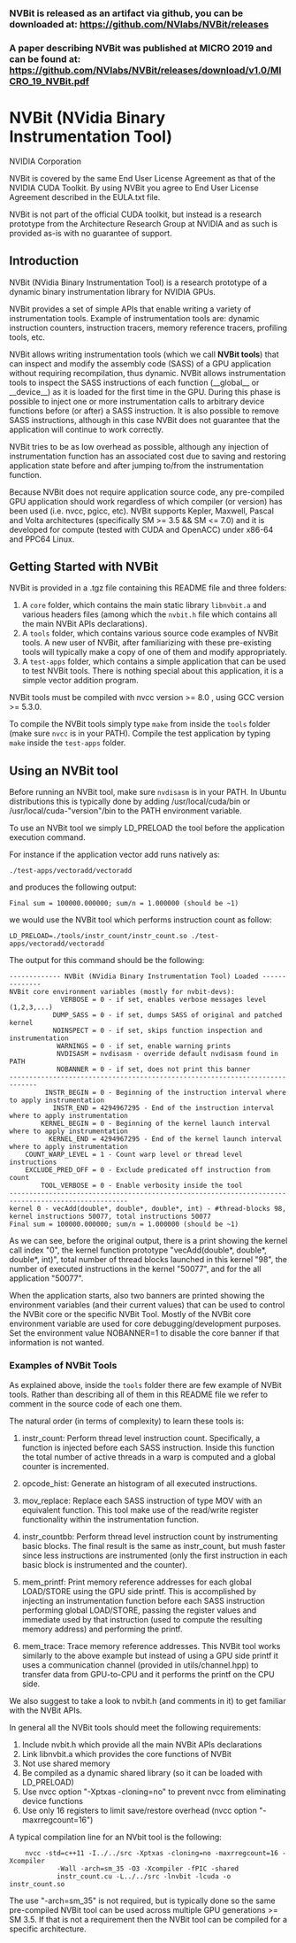 ### NVBit is released as an artifact via github, you can be downloaded at: https://github.com/NVlabs/NVBit/releases 

### A paper describing NVBit was published at MICRO 2019 and can be found at: https://github.com/NVlabs/NVBit/releases/download/v1.0/MICRO_19_NVBit.pdf 



# NVBit (NVidia Binary Instrumentation Tool)
NVIDIA Corporation

NVBit is covered by the same End User License Agreement as that of the 
NVIDIA CUDA Toolkit. By using NVBit you agree to End User License Agreement
described in the EULA.txt file.

NVBit is not part of the official CUDA toolkit, but instead is a research prototype from the Architecture Research Group at NVIDIA and as such is provided as-is with no guarantee of support.

## Introduction
NVBit (NVidia Binary Instrumentation Tool) is a research prototype of a dynamic 
binary instrumentation library for NVIDIA GPUs.

NVBit provides a set of simple APIs that enable writing a variety of 
instrumentation tools. Example of instrumentation tools are: dynamic 
instruction counters, instruction tracers, memory reference tracers, 
profiling tools, etc.

NVBit allows writing instrumentation tools (which we call **NVBit tools**) 
that can inspect and modify the assembly code (SASS) of a GPU application 
without requiring recompilation, thus dynamic. NVBit allows instrumentation 
tools to inspect the SASS instructions of each function (\_\_global\_\_ or 
\_\_device\_\_) as it is loaded for the first time in the GPU. During this 
phase is possible to inject one or more instrumentation calls to arbitrary 
device functions before (or after) a SASS instruction. It is also possible to 
remove SASS instructions, although in this case NVBit does not guarantee that 
the application will continue to work correctly.

NVBit tries to be as low overhead as possible, although any injection of 
instrumentation function has an associated cost due to saving and restoring 
application state before and after jumping to/from the instrumentation 
function.

Because NVBit does not require application source code, any pre-compiled GPU 
application should work regardless of which compiler (or version) has been 
used (i.e. nvcc, pgicc, etc). NVBit supports Kepler, Maxwell, Pascal and 
Volta architectures (specifically SM >= 3.5 && SM <= 7.0) and it is developed 
for compute (tested with CUDA and OpenACC) under x86-64 and PPC64 Linux. 

## Getting Started with NVBit

NVBit is provided in a .tgz file containing this README file and three folders:
1. A ```core``` folder, which contains the main static library 
```libnvbit.a``` and various headers files (among which the ```nvbit.h``` 
file which contains all the main NVBit APIs declarations).
2. A ```tools``` folder, which contains various source code examples of NVBit 
tools. A new user of NVBit, after familiarizing with these pre-existing tools 
will typically make a copy of one of them and modify appropriately.
3. A ```test-apps``` folder, which contains a simple application that can be 
used to test NVBit tools. There is nothing special about this application, it 
is a simple vector addition program.

NVBit tools must be compiled with nvcc version >= 8.0 , using GCC 
version >= 5.3.0. 

To compile the NVBit tools simply type ```make``` from  inside the ```tools``` 
folder (make sure ```nvcc``` is in your PATH).
Compile the test application by typing ```make``` inside the ```test-apps``` 
folder.

## Using an NVBit tool

Before running an NVBit tool, make sure ```nvdisasm``` is in your PATH. In 
Ubuntu distributions this is typically done by adding /usr/local/cuda/bin or 
/usr/local/cuda-"version"/bin to the PATH environment variable.

To use an NVBit tool we simply LD_PRELOAD the tool before the application 
execution command. 

For instance if the application vector add runs natively as: 

```
./test-apps/vectoradd/vectoradd
``` 

and produces the following output: 

```
Final sum = 100000.000000; sum/n = 1.000000 (should be ~1)
```

we would use the NVBit tool which performs instruction count as follow:

```
LD_PRELOAD=./tools/instr_count/instr_count.so ./test-apps/vectoradd/vectoradd
```

The output for this command should be the following:

```no-highlight
------------- NVBit (NVidia Binary Instrumentation Tool) Loaded --------------
NVBit core environment variables (mostly for nvbit-devs):
             VERBOSE = 0 - if set, enables verbose messages level  (1,2,3,...)
           DUMP_SASS = 0 - if set, dumps SASS of original and patched kernel
           NOINSPECT = 0 - if set, skips function inspection and instrumentation
            WARNINGS = 0 - if set, enable warning prints
            NVDISASM = nvdisasm - override default nvdisasm found in PATH
            NOBANNER = 0 - if set, does not print this banner
-----------------------------------------------------------------------------
         INSTR_BEGIN = 0 - Beginning of the instruction interval where to apply instrumentation
           INSTR_END = 4294967295 - End of the instruction interval where to apply instrumentation
        KERNEL_BEGIN = 0 - Beginning of the kernel launch interval where to apply instrumentation
          KERNEL_END = 4294967295 - End of the kernel launch interval where to apply instrumentation
    COUNT_WARP_LEVEL = 1 - Count warp level or thread level instructions
    EXCLUDE_PRED_OFF = 0 - Exclude predicated off instruction from count
        TOOL_VERBOSE = 0 - Enable verbosity inside the tool
----------------------------------------------------------------------------------------------------
kernel 0 - vecAdd(double*, double*, double*, int) - #thread-blocks 98,  kernel instructions 50077, total instructions 50077
Final sum = 100000.000000; sum/n = 1.000000 (should be ~1)
```

As we can see, before the original output, there is a print showing the kernel 
call index "0", the kernel function prototype 
"vecAdd(double*, double*, double*, int)", total number of thread blocks launched
 in this kernel "98", the number of executed instructions in the kernel "50077", 
 and for the all application "50077".

When the application starts, also two banners are printed showing the environment
variables (and their current values) that can be used to control the NVBit core 
or the specific NVBit Tool.
Mostly of the NVBit core environment variable are used for core 
debugging/development purposes. 
Set the environment value NOBANNER=1 to disable the core banner if that 
information is not wanted. 

### Examples of NVBit Tools

As explained above, inside the ```tools``` folder there are few example of 
NVBit tools. Rather than describing all of them in this README file we refer 
to comment in the source code of each one them. 

The natural order (in terms of complexity) to learn these tools is:

1. instr_count: Perform thread level instruction count. Specifically, a 
function is injected before each SASS instruction. Inside this function the 
total number of active threads in a warp is computed and a global counter is 
incremented.

2. opcode_hist: Generate an histogram of all executed instructions.

3. mov_replace: Replace each SASS instruction of type MOV with an equivalent 
function. This tool make use of the read/write register functionality within 
the instrumentation function.

4. instr_countbb: Perform thread level instruction count by instrumenting 
basic blocks. The final result is the same as instr_count, but mush faster 
since less instructions are instrumented (only the first instruction in each 
basic block is instrumented and the counter).

5. mem_printf: Print memory reference addresses for each global LOAD/STORE 
using the GPU side printf. This is accomplished by injecting an 
instrumentation function before each SASS instruction performing global 
LOAD/STORE, passing the register values and immediate used by that 
instruction (used to compute the resulting memory address) and performing the 
printf. 

6. mem_trace: Trace memory reference addresses. This NVBit tool works 
similarly to the above example but instead of using a GPU side printf it uses 
a communication channel (provided in utils/channel.hpp) to transfer data from 
GPU-to-CPU and it performs the printf on the CPU side.

We also suggest to take a look to nvbit.h (and comments in it) to get 
familiar with the NVBit APIs.

In general all the NVBit tools should meet the following requirements:
1. Include nvbit.h which provide all the main NVBit APIs declarations
2. Link libnvbit.a which provides the core functions of NVBit
3. Not use shared memory
4. Be compiled as a dynamic shared library (so it can be loaded with 
LD_PRELOAD)
5. Use nvcc option  "-Xptxas -cloning=no" to prevent nvcc from eliminating 
device functions
6. Use only 16 registers to limit save/restore overhead (nvcc option 
"-maxrregcount=16")

A typical compilation line for an NVbit tool is the following:

```no-highlight
	nvcc -std=c++11 -I../../src -Xptxas -cloning=no -maxrregcount=16 -Xcompiler 
			-Wall -arch=sm_35 -O3 -Xcompiler -fPIC -shared  
			instr_count.cu -L../../src -lnvbit -lcuda -o instr_count.so
```
The use "-arch=sm_35" is not required, but is typically done so the same 
pre-compiled NVBit tool can be used across multiple GPU generations >= SM 3.5. 
If that is not a requirement then the NVBit tool can be compiled for a specific 
architecture.

